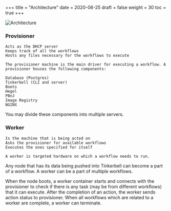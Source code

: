 +++
title = "Architecture"
date = 2020-06-25
draft = false
weight = 30
toc = true
+++


![Architecture](/images/docs/workflow-architecture.png)

### Provisioner


    Acts as the DHCP server
    Keeps track of all the workflows
    Hosts any files necessary for the workflows to execute

    The provisioner machine is the main driver for executing a workflow. A provisioner houses the following components:

    Database (Postgres)
    Tinkerbell (CLI and server)
    Boots
    Hegel
    PBnJ
    Image Registry
    NGINX

You may divide these components into multiple servers.

### Worker

    Is the machine that is being acted on
    Asks the provisioner for available workflows
    Executes the ones specified for itself

    A worker is targeted hardware on which a workflow needs to run.

Any node that has its data being pushed into Tinkerbell can become a part of a workflow. A worker can be a part of multiple workflows.

When the node boots, a worker container starts and connects with the provisioner to check if there is any task (may be from different workflows) that it can execute. After the completion of an action, the worker sends action status to provisioner. When all workflows which are related to a worker are complete, a worker can terminate.

